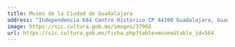```yaml
---
title: Museo de la Ciudad de Guadalajara
address: "Independencia 684 Centro Histórico CP 44100 Guadalajara, Guadalajara, Jalisco"
image: https://sic.cultura.gob.mx/images/37968
url: https://sic.cultura.gob.mx/ficha.php?table=museo&table_id=564
---
```



